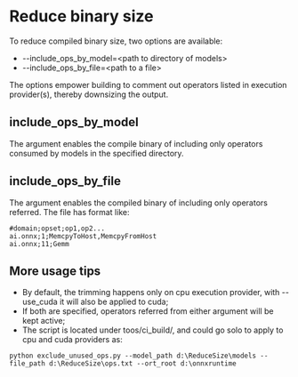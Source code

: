 # Reduce binary size
To reduce compiled binary size, two options are available:

- --include_ops_by_model=<path to directory of models\>
- --include_ops_by_file=<path to a file\>

The options empower building to comment out operators listed in execution provider(s), thereby downsizing the output.

## include_ops_by_model
The argument enables the compile binary of including only operators consumed by models in the specified directory.

## include_ops_by_file
The argument enables the compiled binary of including only operators referred. The file has format like:
```
#domain;opset;op1,op2...
ai.onnx;1;MemcpyToHost,MemcpyFromHost
ai.onnx;11;Gemm
```

## More usage tips
- By default, the trimming happens only on cpu execution provider, with --use_cuda it will also be applied to cuda;
- If both are specified, operators referred from either argument will be kept active;
- The script is located under toos/ci_build/, and could go solo to apply to cpu and cuda providers as:
```
python exclude_unused_ops.py --model_path d:\ReduceSize\models --file_path d:\ReduceSize\ops.txt --ort_root d:\onnxruntime
```
